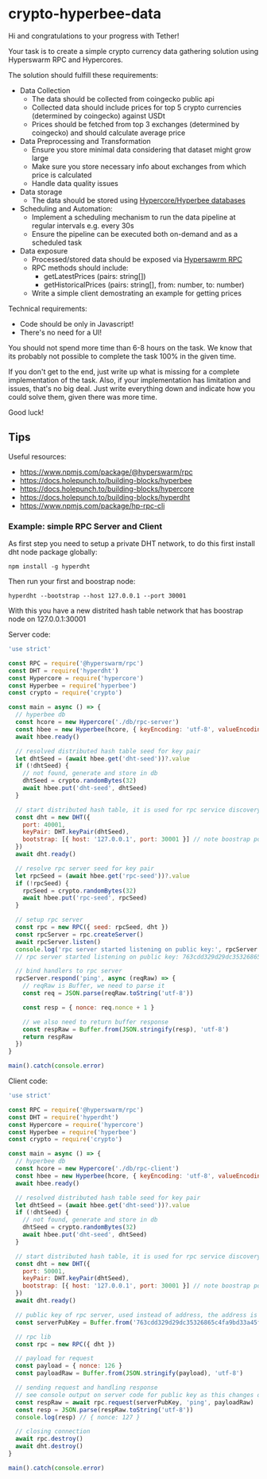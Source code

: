 # crypto-hyperbee-data

Hi and congratulations to your progress with Tether!

Your task is to create a simple crypto currency data gathering solution using Hyperswarm RPC and Hypercores.

The solution should fulfill these requirements:
- Data Collection
  - The data should be collected from coingecko public api
  - Collected data should include prices for top 5 crypto currencies (determined by coingecko) against USDt
  - Prices should be fetched from top 3 exchanges (determined by coingecko) and should calculate average price
- Data Preprocessing and Transformation
  - Ensure you store minimal data considering that dataset might grow large
  - Make sure you store necessary info about exchanges from which price is calculated
  - Handle data quality issues
- Data storage
  - The data should be stored using [Hypercore/Hyperbee databases](https://docs.pears.com/building-blocks/hypercore)
- Scheduling and Automation:
  - Implement a scheduling mechanism to run the data pipeline at regular intervals e.g. every 30s
  - Ensure the pipeline can be executed both on-demand and as a scheduled task
- Data exposure
  - Processed/stored data should be exposed via [Hypersawrm RPC](https://www.npmjs.com/package/@hyperswarm/rpc)
  - RPC methods should include:
    - getLatestPrices (pairs: string[])
    - getHistoricalPrices (pairs: string[], from: number, to: number)
  - Write a simple client demostrating an example for getting prices

Technical requirements:
- Code should be only in Javascript!
- There's no need for a UI!

You should not spend more time than 6-8 hours on the task. We know that its probably not possible to complete the task 100% in the given time.

If you don't get to the end, just write up what is missing for a complete implementation of the task. Also, if your implementation has limitation and issues, that's no big deal. Just write everything down and indicate how you could solve them, given there was more time.

Good luck!

## Tips

Useful resources:
- https://www.npmjs.com/package/@hyperswarm/rpc
- https://docs.holepunch.to/building-blocks/hyperbee
- https://docs.holepunch.to/building-blocks/hypercore
- https://docs.holepunch.to/building-blocks/hyperdht
- https://www.npmjs.com/package/hp-rpc-cli

### Example: simple RPC Server and Client

As first step you need to setup a private DHT network, to do this first install dht node package globally:
```
npm install -g hyperdht
```
Then run your first and boostrap node:
```
hyperdht --bootstrap --host 127.0.0.1 --port 30001
```

With this you have a new distrited hash table network that has boostrap node on 127.0.0.1:30001

Server code:
```js
'use strict'

const RPC = require('@hyperswarm/rpc')
const DHT = require('hyperdht')
const Hypercore = require('hypercore')
const Hyperbee = require('hyperbee')
const crypto = require('crypto')

const main = async () => {
  // hyperbee db
  const hcore = new Hypercore('./db/rpc-server')
  const hbee = new Hyperbee(hcore, { keyEncoding: 'utf-8', valueEncoding: 'binary' })
  await hbee.ready()

  // resolved distributed hash table seed for key pair
  let dhtSeed = (await hbee.get('dht-seed'))?.value
  if (!dhtSeed) {
    // not found, generate and store in db
    dhtSeed = crypto.randomBytes(32)
    await hbee.put('dht-seed', dhtSeed)
  }

  // start distributed hash table, it is used for rpc service discovery
  const dht = new DHT({
    port: 40001,
    keyPair: DHT.keyPair(dhtSeed),
    bootstrap: [{ host: '127.0.0.1', port: 30001 }] // note boostrap points to dht that is started via cli
  })
  await dht.ready()

  // resolve rpc server seed for key pair
  let rpcSeed = (await hbee.get('rpc-seed'))?.value
  if (!rpcSeed) {
    rpcSeed = crypto.randomBytes(32)
    await hbee.put('rpc-seed', rpcSeed)
  }

  // setup rpc server
  const rpc = new RPC({ seed: rpcSeed, dht })
  const rpcServer = rpc.createServer()
  await rpcServer.listen()
  console.log('rpc server started listening on public key:', rpcServer.publicKey.toString('hex'))
  // rpc server started listening on public key: 763cdd329d29dc35326865c4fa9bd33a45fdc2d8d2564b11978ca0d022a44a19

  // bind handlers to rpc server
  rpcServer.respond('ping', async (reqRaw) => {
    // reqRaw is Buffer, we need to parse it
    const req = JSON.parse(reqRaw.toString('utf-8'))

    const resp = { nonce: req.nonce + 1 }

    // we also need to return buffer response
    const respRaw = Buffer.from(JSON.stringify(resp), 'utf-8')
    return respRaw
  })
}

main().catch(console.error)
```

Client code:
```js
'use strict'

const RPC = require('@hyperswarm/rpc')
const DHT = require('hyperdht')
const Hypercore = require('hypercore')
const Hyperbee = require('hyperbee')
const crypto = require('crypto')

const main = async () => {
  // hyperbee db
  const hcore = new Hypercore('./db/rpc-client')
  const hbee = new Hyperbee(hcore, { keyEncoding: 'utf-8', valueEncoding: 'binary' })
  await hbee.ready()

  // resolved distributed hash table seed for key pair
  let dhtSeed = (await hbee.get('dht-seed'))?.value
  if (!dhtSeed) {
    // not found, generate and store in db
    dhtSeed = crypto.randomBytes(32)
    await hbee.put('dht-seed', dhtSeed)
  }

  // start distributed hash table, it is used for rpc service discovery
  const dht = new DHT({
    port: 50001,
    keyPair: DHT.keyPair(dhtSeed),
    bootstrap: [{ host: '127.0.0.1', port: 30001 }] // note boostrap points to dht that is started via cli
  })
  await dht.ready()

  // public key of rpc server, used instead of address, the address is discovered via dht
  const serverPubKey = Buffer.from('763cdd329d29dc35326865c4fa9bd33a45fdc2d8d2564b11978ca0d022a44a19', 'hex')

  // rpc lib
  const rpc = new RPC({ dht })

  // payload for request
  const payload = { nonce: 126 }
  const payloadRaw = Buffer.from(JSON.stringify(payload), 'utf-8')

  // sending request and handling response
  // see console output on server code for public key as this changes on different instances
  const respRaw = await rpc.request(serverPubKey, 'ping', payloadRaw)
  const resp = JSON.parse(respRaw.toString('utf-8'))
  console.log(resp) // { nonce: 127 }

  // closing connection
  await rpc.destroy()
  await dht.destroy()
}

main().catch(console.error)
```
